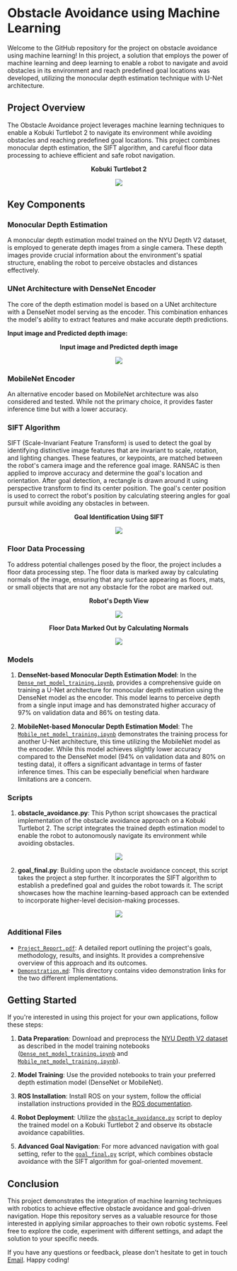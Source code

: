 # Obstacle Avoidance using Machine Learning
Welcome to the GitHub repository for the project on obstacle avoidance using machine learning! In this project, a solution that employs the power of machine learning and deep learning to enable a robot to navigate and avoid obstacles in its environment and reach predefined goal locations was developed, utilizing the monocular depth estimation technique with U-Net architecture. 

## Project Overview
The Obstacle Avoidance project leverages machine learning techniques to enable a Kobuki Turtlebot 2 to navigate its environment while avoiding obstacles and reaching predefined goal locations. This project combines monocular depth estimation, the SIFT algorithm, and careful floor data processing to achieve efficient and safe robot navigation.
<div align="center">
    <p><strong>Kobuki Turtlebot 2</strong></p>
    <img src="https://github.com/Shrey5555/Obstacle-Avoidance-Using-Machine-Learning/assets/136813149/c3b77f59-bca4-4732-9e47-f11abe129b70">
</div>

## Key Components

### Monocular Depth Estimation
A monocular depth estimation model trained on the NYU Depth V2 dataset, is employed to generate depth images from a single camera. These depth images provide crucial information about the environment's spatial structure, enabling the robot to perceive obstacles and distances effectively.

### UNet Architecture with DenseNet Encoder
The core of the depth estimation model is based on a UNet architecture with a DenseNet model serving as the encoder. This combination enhances the model's ability to extract features and make accurate depth predictions.

**Input image and Predicted depth image:**

<div align="center">
    <p><strong>Input image and Predicted depth image</strong></p>
    <img src="https://github.com/Shrey5555/Obstacle-Avoidance-Using-Machine-Learning/assets/136813149/4455cb8f-8188-4b5c-b5c0-5192aeb89f09">
</div>

### MobileNet Encoder
An alternative encoder based on MobileNet architecture was also considered and tested. While not the primary choice, it provides faster inference time but with a lower accuracy.

### SIFT Algorithm
SIFT (Scale-Invariant Feature Transform) is used to detect the goal by identifying distinctive image features that are invariant to scale, rotation, and lighting changes. These features, or keypoints, are matched between the robot's camera image and the reference goal image. RANSAC is then applied to improve accuracy and determine the goal's location and orientation. After goal detection, a rectangle is drawn around it using perspective transform to find its center position. The goal's center position is used to correct the robot's position by calculating steering angles for goal pursuit while avoiding any obstacles in between.

<div align="center">
    <p><strong>Goal Identification Using SIFT</strong></p>
    <img src="https://github.com/Shrey5555/Obstacle-Avoidance-Using-Machine-Learning/assets/136813149/cffd66a2-d6b4-481f-8931-94837eba3dcd">
</div>

### Floor Data Processing
To address potential challenges posed by the floor, the project includes a floor data processing step. The floor data is marked away by calculating normals of the image, ensuring that any surface appearing as floors, mats, or small objects that are not any obstacle for the robot are marked out.

<div align="center">
    <p><strong>Robot's Depth View</strong></p>
    <img src="https://github.com/Shrey5555/Obstacle-Avoidance-Using-Machine-Learning/assets/136813149/03ce415b-540e-4301-811e-419bd6208640">
</div>
<div align="center">
    <p><strong>Floor Data Marked Out by Calculating Normals</strong></p>
    <img src="https://github.com/Shrey5555/Obstacle-Avoidance-Using-Machine-Learning/assets/136813149/e8c867b0-97e2-4c89-8dd9-14c078f0b38b">
</div>

### Models

1. **DenseNet-based Monocular Depth Estimation Model**: In the [`Dense_net_model_training.ipynb`](Dense_net_model_training.ipynb), provides a comprehensive guide on training a U-Net architecture for monocular depth estimation using the DenseNet model as the encoder. This model learns to perceive depth from a single input image and has demonstrated higher accuracy of 97% on validation data and 86% on testing data.

2. **MobileNet-based Monocular Depth Estimation Model**: The [`Mobile_net_model_training.ipynb`](Mobile_net_model_training.ipynb) demonstrates the training process for another U-Net architecture, this time utilizing the MobileNet model as the encoder. While this model achieves slightly lower accuracy compared to the DenseNet model (94% on validation data and 80% on testing data), it offers a significant advantage in terms of faster inference times. This can be especially beneficial when hardware limitations are a concern.

### Scripts

1. **obstacle_avoidance.py**: This Python script showcases the practical implementation of the obstacle avoidance approach on a Kobuki Turtlebot 2. The script integrates the trained depth estimation model to enable the robot to autonomously navigate its environment while avoiding obstacles.
<div align="center">
  <p></p>
</div>
<p align="center">
  <img src="https://github.com/Shrey5555/Obstacle-Avoidance-Using-Machine-Learning/assets/136813149/c344830a-358d-4879-ad16-4b14cb07c51f">
</p>
<div align="center">
  <p></p>
</div>

2. **goal_final.py**: Building upon the obstacle avoidance concept, this script takes the project a step further. It incorporates the SIFT algorithm to establish a predefined goal and guides the robot towards it. The script showcases how the machine learning-based approach can be extended to incorporate higher-level decision-making processes.
<div align="center">
  <p></p>
</div>
<p align="center">
  <img src="https://github.com/Shrey5555/Obstacle-Avoidance-Using-Machine-Learning/assets/136813149/0b109ff9-0f5d-4b7c-ba58-be23c0575b78">
</p>
<div align="center">
  <p></p>
</div>

### Additional Files

- [`Project_Report.pdf`](Project_Report.pdf): A detailed report outlining the project's goals, methodology, results, and insights. It provides a comprehensive overview of this approach and its outcomes.
- [`Demonstration.md`](Demonstration.md): This directory contains video demonstration links for the two different implementations.

## Getting Started

If you're interested in using this project for your own applications, follow these steps:

1. **Data Preparation**: Download and preprocess the [NYU Depth V2 dataset](https://cs.nyu.edu/~silberman/datasets/nyu_depth_v2.html) as described in the model training notebooks ([`Dense_net_model_training.ipynb`](Dense_net_model_training.ipynb) and [`Mobile_net_model_training.ipynb`](Mobile_net_model_training.ipynb)).

2. **Model Training**: Use the provided notebooks to train your preferred depth estimation model (DenseNet or MobileNet).
   
3. **ROS Installation**: Install ROS on your system, follow the official installation instructions provided in the [ROS documentation](https://wiki.ros.org/noetic/Installation/Ubuntu).

4. **Robot Deployment**: Utilize the [`obstacle_avoidance.py`](obstacle_avoidance.py) script to deploy the trained model on a Kobuki Turtlebot 2 and observe its obstacle avoidance capabilities.

5. **Advanced Goal Navigation**: For more advanced navigation with goal setting, refer to the [`goal_final.py`](goal_final.py) script, which combines obstacle avoidance with the SIFT algorithm for goal-oriented movement.

## Conclusion

This project demonstrates the integration of machine learning techniques with robotics to achieve effective obstacle avoidance and goal-driven navigation. Hope this repository serves as a valuable resource for those interested in applying similar approaches to their own robotic systems. Feel free to explore the code, experiment with different settings, and adapt the solution to your specific needs.

If you have any questions or feedback, please don't hesitate to get in touch [Email](mailto:shreygupta0509@gmail.com). Happy coding!
